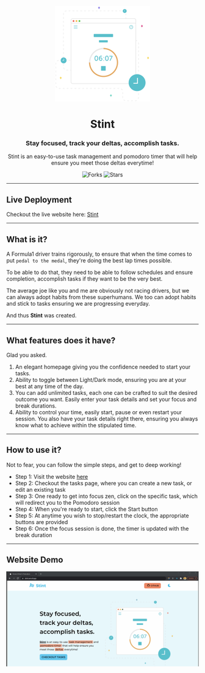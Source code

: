 <div align="center">

<img src="/src/assets/hero-image.png" alt="stint-pomodoro logo" width="250px" height="250px" />
  
# Stint

### Stay focused, track your deltas, accomplish tasks.

Stint is an easy-to-use task management and pomodoro timer that will help ensure you meet those deltas everytime!

![Forks](https://img.shields.io/github/forks/Hamdrive/Stint-Pomodoro)
![Stars](https://img.shields.io/github/stars/Hamdrive/Stint-Pomodoro)

</div>

---

## Live Deployment

Checkout the live website here: [Stint](https://stint.vercel.app/)

---

## What is it?

A Formula1 driver trains rigorously, to ensure that when the time comes to put `pedal to the medal`, they're doing the best lap times possible.

To be able to do that, they need to be able to follow schedules and ensure completion, accomplish tasks if they want to be the very best.

The average joe like you and me are obviously not racing drivers, but we can always adopt habits from these superhumans.
We too can adopt habits and stick to tasks ensuring we are progressing everyday.

And thus <b>Stint</b> was created.

---

## What features does it have?

Glad you asked.
1. An elegant homepage giving you the confidence needed to start your tasks.
2. Ability to toggle between Light/Dark mode, ensuring you are at your best at any time of the day.
3. You can add unlimited tasks, each one can be crafted to suit the desired outcome you want. Easily enter your task details and set your focus and break durations.
4. Ability to control your time, easily start, pause or even restart your session. You also have your task details right there, ensuring you always know what to achieve within the stipulated time.

---
## How to use it?

Not to fear, you can follow the simple steps, and get to deep working!

<ul>
<li>Step 1: Visit the website <a href="https://stint.vercel.app/">here</a></li>
<li>Step 2: Checkout the tasks page, where you can create a new task, or edit an existing task</li>
<li>Step 3: One ready to get into focus zen, click on the specific task, which will redirect you to the Pomodoro session</li>
<li>Step 4: When you're ready to start, click the Start button</li>
<li>Step 5: At anytime you wish to stop/restart the clock, the appropriate buttons are provided</li>
<li>Step 6: Once the focus session is done, the timer is updated with the break duration</li>
</ul>

---

## Website Demo

![stint demo gif](/src/assets/gif/preview.gif)






